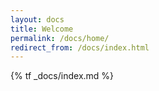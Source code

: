 ```yaml
---
layout: docs
title: Welcome
permalink: /docs/home/
redirect_from: /docs/index.html
---
```


{% tf _docs/index.md %}